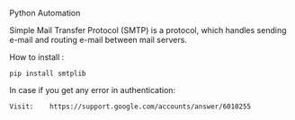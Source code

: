 Python Automation

Simple Mail Transfer Protocol (SMTP) is a protocol, which handles sending e-mail and routing e-mail between mail servers.

How to install :

    pip install smtplib
    
In case if you get any error in authentication:
     
    Visit:    https://support.google.com/accounts/answer/6010255

